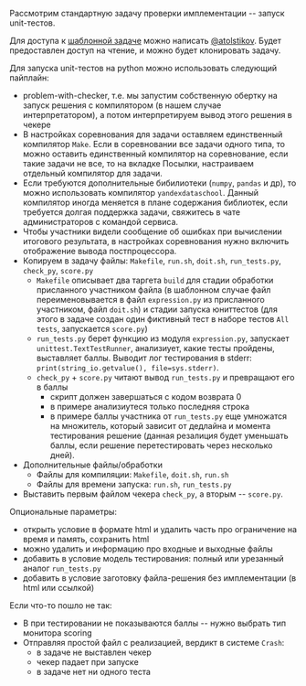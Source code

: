 Рассмотрим стандартную задачу проверки имплементации -- запуск unit-тестов.

Для доступа к [шаблонной задаче](https://contest.yandex.ru/admin/ng#/problem/215/2020_06_15/ndkZa0Btw4) можно написать
[@atolstikov](https://t.me/atolstikov). Будет предоставлен доступ на чтение, и можно будет клонировать задачу.

Для запуска unit-тестов на python можно использовать следующий пайплайн:
* problem-with-checker, т.е. мы запустим собственную обертку на запуск решения с компилятором (в нашем случае
  интерпретатором), а потом интерпретируем вывод этого решения в
  чекере
* В настройках соревнования для задачи оставляем единственный компилятор `Make`. Если в соревновании все задачи одного
  типа, то можно оставить единственный компилятор на соревнование, если такие задачи не все, то на вкладке Посылки,
  настраиваем отдельный компилятор для задачи.
* Если требуются дополнительные бибилиотеки (`numpy`, `pandas` и др), то можно использовать компилятор
  `yandexdataschool`. Данный компилятор иногда меняется в плане содержания библиотек, если требуется долгая поддержка
  задачи, свяжитесь в чате администраторов с командой сервиса.
* Чтобы участники видели сообщение об ошибках при вычислении итогового результата, в настройках соревнования нужно
  включить отображение вывода постпроцессора.
* Копируем в задачу файлы: `Makefile`, `run.sh`, `doit.sh`, `run_tests.py`, `check_py`, `score.py`
  * `Makefile` описывает два таргета `build` для стадии обработки присланного участником файла (в шаблонном случае файл
    переименовывается в файл `expression.py` из присланного участником, файл `doit.sh`) и стадии запуска юниттестов (для
    этого в задаче создан один фиктивный тест в наборе тестов `All tests`, запускается `score.py`)
  * `run_tests.py` берет функцию из модуля `expression.py`, запускает `unittest.TextTestRunner`, анализиует, какие тесты
    пройдены, выставляет баллы. Выводит лог тестирования в stderr: `print(string_io.getvalue(), file=sys.stderr)`.
  * `check_py` + `score.py` читают вывод `run_tests.py` и превращают его в баллы
    * скрипт должен завершаться с кодом возврата 0
    * в примере анализиутеся только последняя строка
    * в примере баллы участника от `run_tests.py` еще умножатся на множитель, который зависит от дедлайна и момента
      тестирования решение (данная резалиция будет уменьшать баллы, если решение перетестировать через несколько дней).
* Дополнительные файлы/обработки
  * Файлы для компиляции: `Makefile`, `doit.sh`, `run.sh`
  * Файлы для времени запуска: `run.sh`, `run_tests.py`
* Выставить первым файлом чекера `check_py`, а вторым -- `score.py`.

Опциональные параметры:
* открыть условие в формате html и удалить часть про ограничение на время и память, сохранить html
* можно удалить и информацию про входные и выходные файлы
* добавить в условие модель тестирования: полный или урезанный аналог `run_tests.py`
* добавить в условие заготовку файла-решения без имплементации (в html или ссылкой)

Если что-то пошло не так:
* В при тестировании не показываются баллы -- нужно выбрать тип монитора scoring
* Отправляя простой файл с реализацией, вердикт в системе `Crash`:
  * в задаче не выставлен чекер
  * чекер падает при запуске
  * в задаче нет ни одного теста
